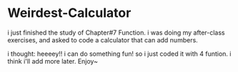 Weirdest-Calculator
===================

i just finished the study of Chapter#7 Function.
i was doing my after-class exercises, and asked to code a calculator that can add numbers.

i thought: heeeey!! i can do something fun! so i just coded it with 4 funtion.
i think i'll add more later.
Enjoy~

